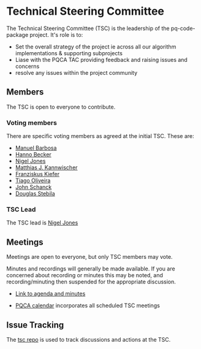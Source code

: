 <!-- SPDX-License-Identifier: CC-BY-4.0 -->

# Technical Steering Committee

The Technical Steering Committee (TSC) is the leadership of the pq-code-package project. It's role is to:

- Set the overall strategy of the project ie across all our algorithm
implementations & supporting subprojects
- Liase with the PQCA TAC providing feedback and raising issues and concerns
- resolve any issues within the project community

## Members

The TSC is open to everyone to contribute.

### Voting members

There are specific voting members as agreed at the initial TSC. These are:

- [Manuel Barbosa](https://github.com/mbbarbosa)
- [Hanno Becker](https://github.com/hanno-becker)
- [Nigel Jones](https://github.com/planetf1)
- [Matthias J. Kannwischer](https://github.com/mkannwischer)
- [Franziskus Kiefer](https://github.com/franziskuskiefer)
- [Tiago Oliveira](https://github.com/tfaoliveira)
- [John Schanck](https://github.com/jschanck)
- [Douglas Stebila](https://github.com/dstebila)

### TSC Lead

The TSC lead is [Nigel Jones](https://github.com/planetf1)

## Meetings

Meetings are open to everyone, but only TSC members may vote.

Minutes and recordings will generally be made available. If you are concerned about recording or minutes this may be noted, and recording/minuting then suspended for the appropriate discussion.

- [Link to agenda and minutes](https://github.com/pq-code-package/tsc/blob/main/meetings/index.md)

- [PQCA calendar](https://pqca.org/calendar/) incorporates all scheduled TSC meetings

## Issue Tracking

The [tsc repo](https://github.com/pq-code-package/tsc/issues?q=is%3Aissue+is%3Aopen+sort%3Aupdated-desc) is used to track discussions and actions at the TSC.

